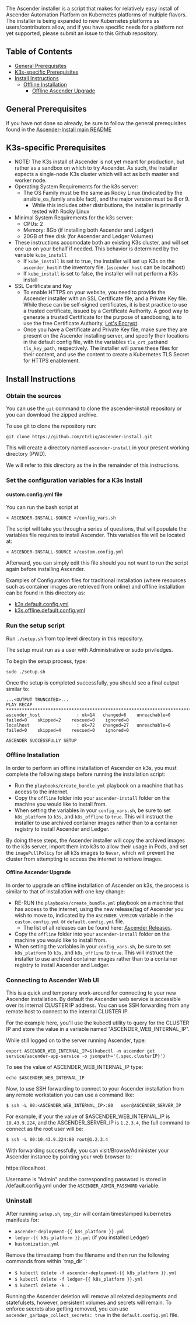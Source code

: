 The Ascender installer is a script that makes for relatively easy
install of Ascender Automation Platform on Kubernetes platforms of
multiple flavors. The installer is being expanded to new Kubernetes
platforms as users/contributors allow, and if you have specific needs
for a platform not yet supported, please submit an issue to this
Github repository.

## Table of Contents

- [General Prerequisites](#general-prerequisites)
- [K3s-specific Prerequisites](#k3s-specific-prerequisites)
- [Install Instructions](#install-instructions)
  - [Offline Installation](#offline-installation)
    - [Offline Ascender Upgrade](#offline-ascender-upgrade)

## General Prerequisites

If you have not done so already, be sure to follow the general
prerequisites found in the [Ascender-Install main
README](../../README.md#general-prerequisites)

## K3s-specific Prerequisites

- NOTE: The K3s install of Ascender is not yet meant for production,
  but rather as a sandbox on which to try Ascender. As such, the
  Installer expects a single-node K3s cluster which will act as both
  master and worker node.
- Operating System Requirements for the k3s server:
  - The OS Family must be the same as Rocky Linux (indicated by the ansible_os_family ansible fact), and the major version must be 8 or 9.
    - While this includes other distributions, the installer is primarily tested with Rocky Linux
- Minimal System Requirements for the k3s server:
  - CPUs: 2
  - Memory: 8Gb (if installing both Ascender and Ledger)
  - 20GB of free disk (for Ascender and Ledger Volumes)
- These instructions accomodate both an existing K3s cluster, and will
  set one up on your behalf if needed. This behavior is determined by
  the variable `kube_install`
  - If `kube_install` is set to true, the installer will set up K3s on
    the `ascender_host`in the inventory file. (`ascender_host` can be
    localhost)
  - If `kube_install` is set to false, the installer will not perform
    a K3s install
- SSL Certificate and Key
  - To enable HTTPS on your website, you need to provide the Ascender
    installer with an SSL Certificate file, and a Private Key
    file. While these can be self-signed certificates, it is best
    practice to use a trusted certificate, issued by a Certificate
    Authority. A good way to generate a trusted Certificate for the
    purpose of sandboxing, is to use the free Certificate Authority,
    [Let's Encrypt](https://letsencrypt.org/getting-started/).
  - Once you have a Certificate and Private Key file, make sure they
    are present on the Ascender installing server, and specify their
    locations in the default config file, with the variables
    `tls_crt_path`and `tls_key_path`, respectively. The installer will
    parse these files for their content, and use the content to create
    a Kubernetes TLS Secret for HTTPS enablement.

## Install Instructions

### Obtain the sources

You can use the `git` command to clone the ascender-install repository or you can download the zipped archive. 

To use git to clone the repository run:

```
git clone https://github.com/ctrliq/ascender-install.git
```
This will create a directory named `ascender-install` in your present working directory (PWD).

We will refer to this directory as the <ASCENDER-INSTALL-SOURCE> in the remainder of this instructions.

### Set the configuration variables for a K3s Install

#### custom.config.yml file

You can run the bash script at 

```
< ASCENDER-INSTALL-SOURCE >/config_vars.sh
```

The script will take you through a series of questions, that will populate the variables file requires to install Ascender. This variables file will be located at:

```
< ASCENDER-INSTALL-SOURCE >/custom.config.yml
```

Afterward, you can simply edit this file should you not want to run the script again before installing Ascender.

Examples of Configuration files for traditional installation (where resources such as container images are retrieved from online) and offline installation can be found in this directory as:
- [k3s.default.config.yml](./k3s.default.config.yml)
- [k3s.offline.default.config.yml](./k3s.offline.default.config.yml)

### Run the setup script

Run `./setup.sh` from top level directory in this repository.

The setup must run as a user with Administrative or sudo priviledges.  

To begin the setup process, type:

```
sudo ./setup.sh
```

Once the setup is completed successfully, you should see a final output similar to:

```
...<OUTPUT TRUNCATED>...
PLAY RECAP *************************************************************************************************************************
ascender_host              : ok=14   changed=6    unreachable=0    failed=0    skipped=2    rescued=0    ignored=0
localhost                  : ok=72   changed=27   unreachable=0    failed=0    skipped=4    rescued=0    ignored=0

ASCENDER SUCCESSFULLY SETUP
```


### Offline Installation

In order to perform an offline installation of Ascender on k3s, you must complete the following steps before running the installation script:
  - Run the `playbooks/create_bundle.yml` playbook on a machine that has access to the internet.
  - Copy the `offline` folder into your `ascender-install` folder on the machine you would like to install from.
  - When setting the variables in your `config_vars.sh`, be sure to set `k8s_platform` to `k3s`, and `k8s_offline` to `true`. This will instruct the installer to use archived container images rather than to a container registry to install Ascender and Ledger.

By doing these steps, the Ascender installer will copy the archived images to the k3s server, import them into k3s to allow their usage in Pods, and set the `imagePullPolicy` for all k3s images to `Never`, which will prevent the cluster from attempting to access the internet to retrieve images. 

#### Offline Ascender Upgrade

In order to upgrade an offline installation of Ascender on k3s, the process is similar to that of installation with one key change:
- RE-RUN the `playbooks/create_bundle.yml` playbook on a machine that has access to the internet, using the new release/tag of Ascender you wish to move to, indicated by the `ASCENDER_VERSION` variable in the `custom.config.yml` or `default.config.yml` file.
  - The list of all releases can be found here: [Ascender Releases](https://github.com/ctrliq/ascender/releases).
- Copy the `offline` folder into your `ascender-install` folder on the machine you would like to install from.
- When setting the variables in your `config_vars.sh`, be sure to set `k8s_platform` to `k3s`, and `k8s_offline` to `true`. This will instruct the installer to use archived container images rather than to a container registry to install Ascender and Ledger.


### Connecting to Ascender Web UI

This is a quick and temporary work-around for connecting to your new Ascender installation. 
By default the Ascender web service is accessible over its internal CLUSTER IP address. 
You can use SSH forwarding from any remote host to connect to the internal CLUSTER IP.

For the example here, you'll use the kubectl utility to query for the CLUSTER IP and store the value in a variable named "ASCENDER_WEB_INTERNAL_IP". 

While still logged on to the server running Ascender, type:

```
export ASCENDER_WEB_INTERNAL_IP=$(kubectl -n ascender get service/ascender-app-service -o jsonpath='{.spec.clusterIP}')
```

To see the value of ASCENDER_WEB_INTERNAL_IP type:

```
echo $ASCENDER_WEB_INTERNAL_IP
```

Now, to use SSH forwarding to connect to your Ascender installation from any remote workstation you can use a command like:

```
$ ssh -L 80:<ASCENDER_WEB_INTERNAL_IP>:80   user@ASCENDER_SERVER_IP
```

For example, if your the value of $ASCENDER_WEB_INTERNAL_IP is `10.43.9.224`, and the ASCENDER_SERVER_IP is `1.2.3.4`, the full command to connect as the root user will be:

```
$ ssh -L 80:10.43.9.224:80 root@1.2.3.4
```

With forwarding successfully, you can visit/Browse/Administer your Ascender instance by pointing your web browser to:

https://localhost


Username is "Admin" and the corresponding password is stored in <ASCENDER-INSTALL-SOURCE>/default.config.yml under the `ASCENDER_ADMIN_PASSWORD` variable.

### Uninstall

After running `setup.sh`, `tmp_dir` will contain timestamped kubernetes manifests for:

- `ascender-deployment-{{ k8s_platform }}.yml`
- `ledger-{{ k8s_platform }}.yml` (if you installed Ledger)
- `kustomization.yml`

Remove the timestamp from the filename and then run the following
commands from within `tmp_dir``:

- `$ kubectl delete -f ascender-deployment-{{ k8s_platform }}.yml`
- `$ kubectl delete -f ledger-{{ k8s_platform }}.yml`
- `$ kubectl delete -k .`

Running the Ascender deletion will remove all related deployments and
statefulsets, however, persistent volumes and secrets will remain. To
enforce secrets also getting removed, you can use
`ascender_garbage_collect_secrets: true` in the `default.config.yml`
file.

